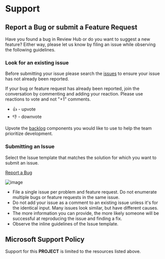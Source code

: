 # Support

## Report a Bug or submit a Feature Request

Have you found a bug in Review Hub or do you want to suggest a new feature? Either way, please let us know by filing an issue while observing the following guidelines.

### Look for an existing issue

Before submitting your issue please search the [issues](https://github.com/microsoft/review-hub/issues) to ensure your issue has not already been reported.

If your bug or feature request has already been reported, join the conversation by commenting and adding your reaction. Please use reactions to vote and not "+1" comments.

- 👍 - upvote
- 👎 - downvote

Upvote the [backlog](https://github.com/microsoft/review-hub/issues?q=is%3Aissue+is%3Aopen+label%3Abacklog) components you would like to use to help the team prioritize development.

### Submitting an Issue

Select the Issue template that matches the solution for which you want to submit an issue.

[Report a Bug](https://github.com/microsoft/review-hub/issues/new?assignees=yondiame&labels=bug&template=bug_report.md&title=%5BBUG%5D%3A)

![image](https://user-images.githubusercontent.com/8174072/167647654-4c9947ce-23cf-437a-9d20-96960a9e4580.png)

- File a single issue per problem and feature request. Do not enumerate multiple bugs or feature requests in the same issue.
- Do not add your issue as a comment to an existing issue unless it's for the identical input. Many issues look similar, but have different causes.
- The more information you can provide, the more likely someone will be successful at reproducing the issue and finding a fix.
- Observe the inline guidelines of the Issue template.

## Microsoft Support Policy  

Support for this **PROJECT** is limited to the resources listed above.
